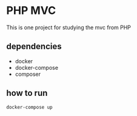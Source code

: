 # PHP MVC

This is one project for studying the  mvc from PHP 

## dependencies

* docker
* docker-compose
* composer

## how to run

``docker-compose up``
